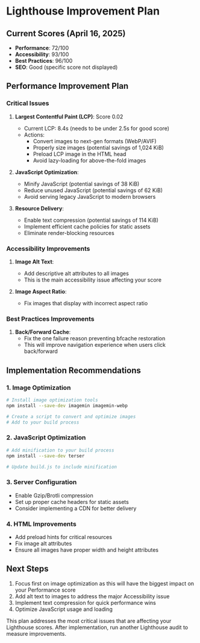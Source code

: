 # Lighthouse Improvement Plan

## Current Scores (April 16, 2025)

- **Performance**: 72/100
- **Accessibility**: 93/100
- **Best Practices**: 96/100
- **SEO**: Good (specific score not displayed)

## Performance Improvement Plan

### Critical Issues

1. **Largest Contentful Paint (LCP)**: Score 0.02

   - Current LCP: 8.4s (needs to be under 2.5s for good score)
   - Actions:
     - Convert images to next-gen formats (WebP/AVIF)
     - Properly size images (potential savings of 1,024 KiB)
     - Preload LCP image in the HTML head
     - Avoid lazy-loading for above-the-fold images

2. **JavaScript Optimization**:

   - Minify JavaScript (potential savings of 38 KiB)
   - Reduce unused JavaScript (potential savings of 62 KiB)
   - Avoid serving legacy JavaScript to modern browsers

3. **Resource Delivery**:
   - Enable text compression (potential savings of 114 KiB)
   - Implement efficient cache policies for static assets
   - Eliminate render-blocking resources

### Accessibility Improvements

1. **Image Alt Text**:

   - Add descriptive alt attributes to all images
   - This is the main accessibility issue affecting your score

2. **Image Aspect Ratio**:
   - Fix images that display with incorrect aspect ratio

### Best Practices Improvements

1. **Back/Forward Cache**:
   - Fix the one failure reason preventing bfcache restoration
   - This will improve navigation experience when users click back/forward

## Implementation Recommendations

### 1. Image Optimization

```bash
# Install image optimization tools
npm install --save-dev imagemin imagemin-webp

# Create a script to convert and optimize images
# Add to your build process
```

### 2. JavaScript Optimization

```bash
# Add minification to your build process
npm install --save-dev terser

# Update build.js to include minification
```

### 3. Server Configuration

- Enable Gzip/Brotli compression
- Set up proper cache headers for static assets
- Consider implementing a CDN for better delivery

### 4. HTML Improvements

- Add preload hints for critical resources
- Fix image alt attributes
- Ensure all images have proper width and height attributes

## Next Steps

1. Focus first on image optimization as this will have the biggest impact on your Performance score
2. Add alt text to images to address the major Accessibility issue
3. Implement text compression for quick performance wins
4. Optimize JavaScript usage and loading

This plan addresses the most critical issues that are affecting your Lighthouse scores. After implementation, run another Lighthouse audit to measure improvements.
